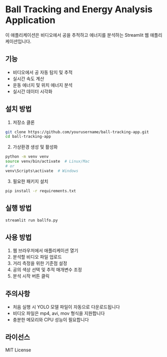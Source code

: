 # Ball Tracking and Energy Analysis Application

이 애플리케이션은 비디오에서 공을 추적하고 에너지를 분석하는 Streamlit 웹 애플리케이션입니다.

## 기능

- 비디오에서 공 자동 탐지 및 추적
- 실시간 속도 계산
- 운동 에너지 및 위치 에너지 분석
- 실시간 데이터 시각화

## 설치 방법

1. 저장소 클론
```bash
git clone https://github.com/yourusername/ball-tracking-app.git
cd ball-tracking-app
```

2. 가상환경 생성 및 활성화
```bash
python -m venv venv
source venv/bin/activate  # Linux/Mac
# or
venv\Scripts\activate  # Windows
```

3. 필요한 패키지 설치
```bash
pip install -r requirements.txt
```

## 실행 방법

```bash
streamlit run ballfo.py
```

## 사용 방법

1. 웹 브라우저에서 애플리케이션 열기
2. 분석할 비디오 파일 업로드
3. 거리 측정을 위한 기준점 설정
4. 공의 색상 선택 및 추적 매개변수 조정
5. 분석 시작 버튼 클릭

## 주의사항

- 처음 실행 시 YOLO 모델 파일이 자동으로 다운로드됩니다
- 비디오 파일은 mp4, avi, mov 형식을 지원합니다
- 충분한 메모리와 CPU 성능이 필요합니다

## 라이선스

MIT License
